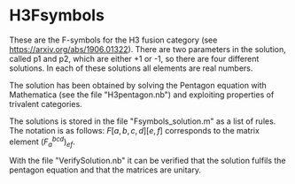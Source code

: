 # H3Fsymbols
These are the F-symbols for the H3 fusion category (see https://arxiv.org/abs/1906.01322). There are two parameters in the solution, called p1 and p2, which are either +1 or -1, so there are four different solutions. In each of these solutions all elements are real numbers.

The solution has been obtained by solving the Pentagon equation with Mathematica (see the file "H3pentagon.nb") and exploiting properties of trivalent categories.

The solutions is stored in the file "Fsymbols_solution.m" as a list of rules. The notation is as follows: $F[a,b,c,d][e,f]$ corresponds to the matrix element $(F_a^{bcd})_{ef}$.

With the file "VerifySolution.nb" it can be verified that the solution fulfils the pentagon equation and that the matrices are unitary.
